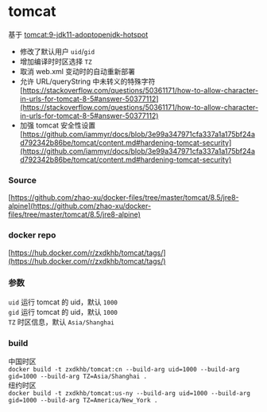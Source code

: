 # tomcat

基于 [tomcat:9-jdk11-adoptopenjdk-hotspot](https://hub.docker.com/_/tomcat/)  
* 修改了默认用户 `uid`/`gid`  
* 增加编译时时区选择 `TZ`  
* 取消 web.xml 变动时的自动重新部署  
* 允许 URL/queryString 中未转义的特殊字符  
[https://stackoverflow.com/questions/50361171/how-to-allow-character-in-urls-for-tomcat-8-5#answer-50377112](https://stackoverflow.com/questions/50361171/how-to-allow-character-in-urls-for-tomcat-8-5#answer-50377112)  
* 加强 tomcat 安全性设置  
  [https://github.com/iammyr/docs/blob/3e99a347971cfa337a1a175bf24ad792342b86be/tomcat/content.md#hardening-tomcat-security](https://github.com/iammyr/docs/blob/3e99a347971cfa337a1a175bf24ad792342b86be/tomcat/content.md#hardening-tomcat-security)  

### Source
[https://github.com/zhao-xu/docker-files/tree/master/tomcat/8.5/jre8-alpine](https://github.com/zhao-xu/docker-files/tree/master/tomcat/8.5/jre8-alpine)

### docker repo
[https://hub.docker.com/r/zxdkhb/tomcat/tags/](https://hub.docker.com/r/zxdkhb/tomcat/tags/)

### 参数
`uid` 运行 tomcat 的 uid，默认 `1000`  
`gid` 运行 tomcat 的 uid，默认 `1000`  
`TZ` 时区信息，默认 `Asia/Shanghai`  

### build
中国时区  
`docker build -t zxdkhb/tomcat:cn --build-arg uid=1000 --build-arg gid=1000 --build-arg TZ=Asia/Shanghai .`  
纽约时区  
`docker build -t zxdkhb/tomcat:us-ny --build-arg uid=1000 --build-arg gid=1000 --build-arg TZ=America/New_York .`  

